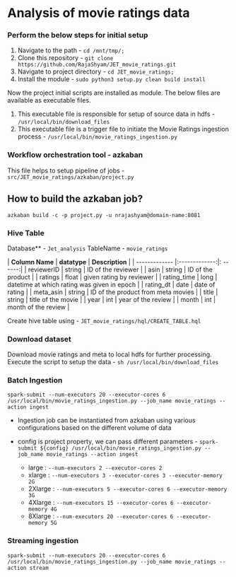 # Analysis of movie ratings data

### Perform the below steps for initial setup
1. Navigate to the path - `cd /mnt/tmp/;`
2. Clone this repository - `git clone https://github.com/RajaShyam/JET_movie_ratings.git`
3. Navigate to project directory - `cd JET_movie_ratings;`
4. Install the module - `sudo python3 setup.py clean build install`

Now the project initial scripts are installed as module. The below files are available as executable files.

1. This executable file is responsible for setup of source data in hdfs - `/usr/local/bin/download_files`
2. This executable file is a trigger file to initiate the Movie Ratings ingestion process - `/usr/local/bin/movie_ratings_ingestion.py`

### Workflow orchestration tool - azkaban
This file helps to setup pipeline of jobs - `src/JET_movie_ratings/azkaban/project.py`

## How to build the azkaban job?
`azkaban build -c -p project.py -u nrajashyam@domain-name:8081`

### Hive Table

Database** - `Jet_analysis`
TableName - `movie_ratings`

| **Column Name**        | **datatype**           | **Description**  |
| ------------- |:-------------:|: ------:|
| reviewerID      | string | ID of the reviewer |
| asin      | string      |   ID of the product |
| ratings | float      |    given rating by reviewer |
| rating_time      | long | datetime at which rating was given in epoch |
| rating_dt      | date      |   date of rating  |
| meta_asin | string      |    ID of the product from meta movies |
| title      | string | title of the movie |
| year      | int      |   year of the review |
| month | int      |    month of the review |

Create hive table using - `JET_movie_ratings/hql/CREATE_TABLE.hql`

### Download dataset

Download movie ratings and meta to local hdfs for further processing. Execute the script to setup the data - `sh /usr/local/bin/download_files`

### Batch Ingestion

`spark-submit --num-executors 20 --executor-cores 6 /usr/local/bin/movie_ratings_ingestion.py --job_name movie_ratings --action ingest`

* Ingestion job can be instantiated from azkaban using various configurations based on the different volume of data

* config is project property, we can pass different parameters - `spark-submit ${config} /usr/local/bin/movie_ratings_ingestion.py --job_name movie_ratings --action ingest`
    * large : `--num-executors 2 --executor-cores 2`
    * xlarge : `--num-executors 3 --executor-cores 3 --executor-memory 2G`
    * 2Xlarge : `--num-executors 5 --executor-cores 6 --executor-memory 3G`
    * 4Xlarge : `--num-executors 15 --executor-cores 6 --executor-memory 4G`
    * 8Xlarge : `--num-executors 20 --executor-cores 6 --executor-memory 5G`
    
### Streaming ingestion

`spark-submit --num-executors 20 --executor-cores 6 /usr/local/bin/movie_ratings_ingestion.py --job_name movie_ratings --action stream`



